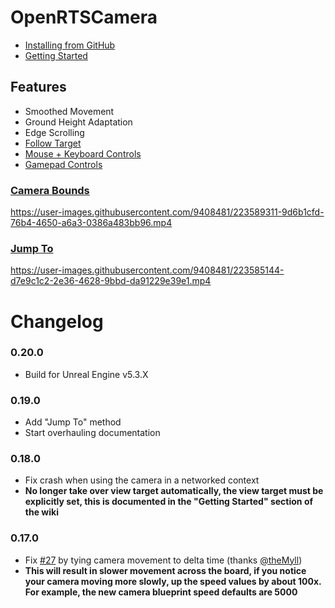 # OpenRTSCamera

- [Installing from GitHub](https://github.com/HeyZoos/OpenRTSCamera/wiki/Installing-from-GitHub)
- [Getting Started](https://github.com/HeyZoos/OpenRTSCamera/wiki/Getting-Started)

## Features

- Smoothed Movement
- Ground Height Adaptation
- Edge Scrolling
- [Follow Target](https://github.com/HeyZoos/OpenRTSCamera/wiki/Follow-Camera)
- [Mouse + Keyboard Controls](https://github.com/HeyZoos/OpenRTSCamera/wiki/Movement-Controls)
- [Gamepad Controls](https://github.com/HeyZoos/OpenRTSCamera/wiki/Movement-Controls)

### [Camera Bounds](https://github.com/HeyZoos/OpenRTSCamera/wiki/Camera-Bounds)

https://user-images.githubusercontent.com/9408481/223589311-9d6b1cfd-76b4-4650-a6a3-0386a483bb96.mp4

### [Jump To](https://github.com/HeyZoos/OpenRTSCamera/wiki/Jump-To)

https://user-images.githubusercontent.com/9408481/223585144-d7e9c1c2-2e36-4628-9bbd-da91229e39e1.mp4

# Changelog

### 0.20.0

- Build for Unreal Engine v5.3.X

### 0.19.0

- Add "Jump To" method
- Start overhauling documentation

### 0.18.0

- Fix crash when using the camera in a networked context
- **No longer take over view target automatically, the view target must be explicitly set, this is documented in the "Getting Started" section of the wiki**

### 0.17.0

- Fix [#27](https://github.com/HeyZoos/OpenRTSCamera/issues/27) by tying camera movement to delta time (thanks [@theMyll](https://github.com/theMyll))
- **This will result in slower movement across the board, if you notice your camera moving more slowly, up the speed values by about 100x. For example, the new camera blueprint speed defaults are 5000**

